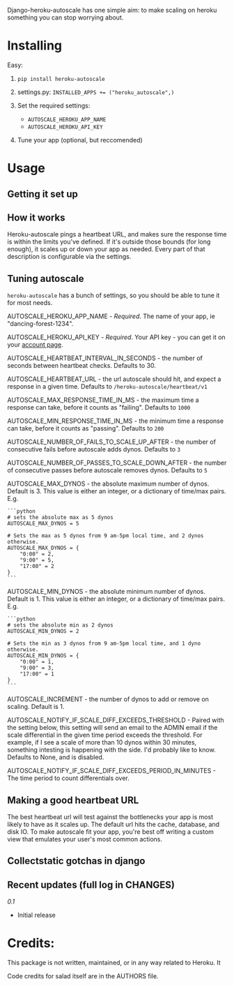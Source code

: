 Django-heroku-autoscale has one simple aim: to make scaling on heroku something you can stop worrying about.


Installing
==========

Easy:


1. ```pip install heroku-autoscale```

2. settings.py: ```INSTALLED_APPS += ("heroku_autoscale",)```

3. Set the required settings:

    * `AUTOSCALE_HEROKU_APP_NAME`
    * `AUTOSCALE_HEROKU_API_KEY`

3. Tune your app (optional, but reccomended)


Usage
=====

Getting it set up
-----------------


How it works
------------

Heroku-autoscale pings a heartbeat URL, and makes sure the response time is within the limits you've defined.  If it's outside those bounds (for long enough), it scales up or down your app as needed.  Every part of that description is configurable via the settings.


Tuning autoscale
----------------

`heroku-autoscale` has a bunch of settings, so you should be able to tune it for most needs.

AUTOSCALE_HEROKU_APP_NAME - *Required*.  The name of your app, ie "dancing-forest-1234".

AUTOSCALE_HEROKU_API_KEY - *Required*. Your API key - you can get it on your [account page](https://api.heroku.com/account).

AUTOSCALE_HEARTBEAT_INTERVAL_IN_SECONDS - the number of seconds between heartbeat checks. Defaults to 30.

AUTOSCALE_HEARTBEAT_URL - the url autoscale should hit, and expect a response in a given time. Defaults to `/heroku-autoscale/heartbeat/v1`

AUTOSCALE_MAX_RESPONSE_TIME_IN_MS - the maximum time a response can take, before it counts as "failing". Defaults to `1000`

AUTOSCALE_MIN_RESPONSE_TIME_IN_MS - the minimum time a response can take, before it counts as "passing". Defaults to `200`

AUTOSCALE_NUMBER_OF_FAILS_TO_SCALE_UP_AFTER - the number of consecutive fails before autoscale adds dynos. Defaults to `3`

AUTOSCALE_NUMBER_OF_PASSES_TO_SCALE_DOWN_AFTER - the number of consecutive passes before autoscale removes dynos. Defaults to `5`

AUTOSCALE_MAX_DYNOS - the absolute maximum number of dynos. Default is 3. This value is either an integer, or a dictionary of time/max pairs.  E.g.

    ```python
    # sets the absolute max as 5 dynos
    AUTOSCALE_MAX_DYNOS = 5

    # Sets the max as 5 dynos from 9 am-5pm local time, and 2 dynos otherwise.
    AUTOSCALE_MAX_DYNOS = {
        "0:00" = 2,
        "9:00" = 5,
        "17:00" = 2
    }
    ```

AUTOSCALE_MIN_DYNOS - the absolute minimum number of dynos. Default is 1. This value is either an integer, or a dictionary of time/max pairs. E.g.

    ```python
    # sets the absolute min as 2 dynos
    AUTOSCALE_MIN_DYNOS = 2

    # Sets the min as 3 dynos from 9 am-5pm local time, and 1 dyno otherwise.
    AUTOSCALE_MIN_DYNOS = {
        "0:00" = 1,
        "9:00" = 3,
        "17:00" = 1
    }
    ```

AUTOSCALE_INCREMENT - the number of dynos to add or remove on scaling. Default is 1.

AUTOSCALE_NOTIFY_IF_SCALE_DIFF_EXCEEDS_THRESHOLD - Paired with the setting below, this setting will send an email to the ADMIN email if the scale differential in the given time period exceeds the threshold.  For example, if I see a scale of more than 10 dynos within 30 minutes, something intesting is happening with the side.  I'd probably like to know.  Defaults to None, and is disabled.

AUTOSCALE_NOTIFY_IF_SCALE_DIFF_EXCEEDS_PERIOD_IN_MINUTES - The time period to count differentials over.


Making a good heartbeat URL
---------------------------

The best heartbeat url will test against the bottlenecks your app is most likely to have as it scales up.  The default url hits the cache, database, and disk IO.  To make autoscale fit your app, you're best off writing a custom view that emulates your user's most common actions.


Collectstatic gotchas in django
-------------------------------




Recent updates (full log in CHANGES)
------------------------------------

*0.1*

* Initial release


Credits:
========

This package is not written, maintained, or in any way related to Heroku.  It

Code credits for salad itself are in the AUTHORS file.